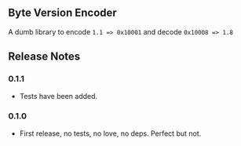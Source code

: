 ## Byte Version Encoder

A dumb library to encode `1.1 => 0x10001` and decode `0x10008 => 1.8`

## Release Notes

### 0.1.1

- Tests have been added.

### 0.1.0

- First release, no tests, no love, no deps. Perfect but not. 
